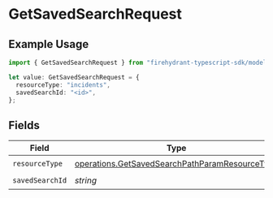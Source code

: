 # GetSavedSearchRequest

## Example Usage

```typescript
import { GetSavedSearchRequest } from "firehydrant-typescript-sdk/models/operations";

let value: GetSavedSearchRequest = {
  resourceType: "incidents",
  savedSearchId: "<id>",
};
```

## Fields

| Field                                                                                                            | Type                                                                                                             | Required                                                                                                         | Description                                                                                                      |
| ---------------------------------------------------------------------------------------------------------------- | ---------------------------------------------------------------------------------------------------------------- | ---------------------------------------------------------------------------------------------------------------- | ---------------------------------------------------------------------------------------------------------------- |
| `resourceType`                                                                                                   | [operations.GetSavedSearchPathParamResourceType](../../models/operations/getsavedsearchpathparamresourcetype.md) | :heavy_check_mark:                                                                                               | N/A                                                                                                              |
| `savedSearchId`                                                                                                  | *string*                                                                                                         | :heavy_check_mark:                                                                                               | N/A                                                                                                              |